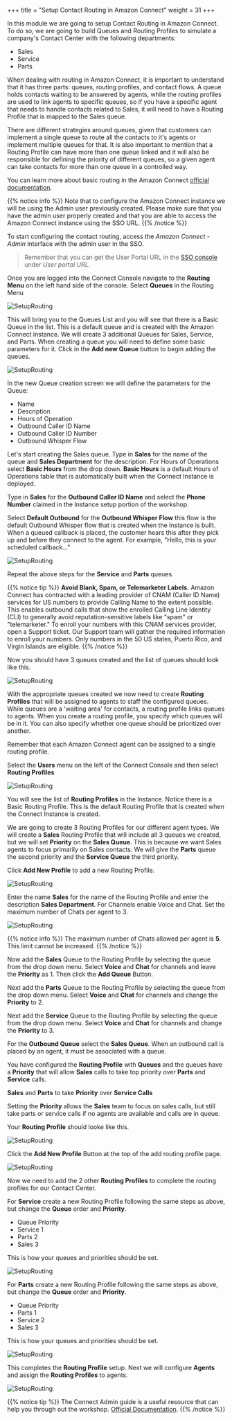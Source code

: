 +++
title = "Setup Contact Routing in Amazon Connect"
weight = 31
+++

In this module we are going to setup Contact Routing in Amazon Connect. To do so, we are going to build Queues and Routing Profiles to simulate a company's Contact Center with the following departments:

- Sales
- Service
- Parts

When dealing with routing in Amazon Connect, it is important to understand that it has three parts: queues, routing profiles, and contact flows. A queue holds contacts waiting to be answered by agents, while the routing profiles are used to link agents to specific queues, so if you have a specific agent that needs to handle contacts related to Sales, it will need to have a Routing Profile that is mapped to the Sales queue.

There are different strategies around queues, given that customers can implement a single queue to route all the contacts to it's agents or implement multiple queues for that. It is also important to mention that a Routing Profile can have more than one queue linked and it will also be responsible for defining the priority of different queues, so a given agent can take contacts for more than one queue in a controlled way.

You can learn more about basic routing in the Amazon Connect [official documentation](https://docs.aws.amazon.com/connect/latest/adminguide/connect-queues.html).

{{% notice info %}}
Note that to configure the Amazon Connect instance we will be using the Admin user previously created. Please make sure that you have the admin user properly created and that you are able to access the Amazon Connect instance using the SSO URL.
{{% /notice %}}

To start configuring the contact routing, access the *Amazon Connect - Admin* interface with the admin user in the SSO. 

>Remember that you can get the User Portal URL in the [SSO console](https://console.aws.amazon.com/singlesignon/home) under *User portal URL*.

Once you are logged into the Connect Console navigate to the **Routing Menu** on the left hand side of the console. Select **Queues** in the Routing Menu

![SetupRouting](/images/setup-contact-routing/connect-routing-menu.png)

This will bring you to the Queues List and you will see that there is a Basic Queue in the list. This is a default queue and is created with the Amazon Connect instance. We will create 3 additional Queues for Sales, Service, and Parts. When creating a queue you will need to define some basic parameters for it. Click in the **Add new Queue** button to begin adding the queues.

![SetupRouting](/images/setup-contact-routing/create-new-queue.png)

In the new Queue creation screen we will define the parameters for the Queue:

- Name
- Description
- Hours of Operation
- Outbound Caller ID Name
- Outbound Caller ID Number
- Outbound Whisper Flow

Let's start creating the Sales queue. Type in **Sales** for the name of the queue and **Sales Department** for the description. For Hours of Operations select **Basic Hours** from the drop down. **Basic Hours** is a default Hours of Operations table that is automatically built when the Connect Instance is deployed. 

Type in **Sales** for the **Outbound Caller ID Name** and select the **Phone Number** claimed in the Instance setup portion of the workshop.

Select **Default Outbound** for the **Outbound Whisper Flow** this flow is the default Outbound Whisper flow that is created when the Instance is built. When a queued callback is placed, the customer hears this after they pick up and before they connect to the agent. For example, "Hello, this is your scheduled callback..."

![SetupRouting](/images/setup-contact-routing/sales-queue-setup.png)

Repeat the above steps for the **Service** and **Parts** queues.

{{% notice tip %}}
**Avoid Blank, Spam, or Telemarketer Labels.**
Amazon Connect has contracted with a leading provider of CNAM (Caller ID Name) services for US numbers to provide Calling Name to the extent possible. This enables outbound calls that show the enrolled Calling Line Identity (CLI) to generally avoid reputation-sensitive labels like "spam" or "telemarketer."
To enroll your numbers with this CNAM services provider, open a Support ticket. Our Support team will gather the required information to enroll your numbers.
Only numbers in the 50 US states, Puerto Rico, and Virgin Islands are eligible.
{{% /notice %}}

Now you should have 3 queues created and the list of queues should look like this.

![SetupRouting](/images/setup-contact-routing/queue-list.png)

With the appropriate queues created we now need to create **Routing Profiles** that will be assigned to agents to staff the configured queues. While queues are a 'waiting area' for contacts, a routing profile links queues to agents. When you create a routing profile, you specify which queues will be in it. You can also specify whether one queue should be prioritized over another.


Remember that each Amazon Connect agent can be assigned to a single routing profile.

Select the **Users** menu on the left of the Connect Console and then select **Routing Profiles**

![SetupRouting](/images/setup-contact-routing/select-routing-profiles.png)

You will see the list of **Routing Profiles** in the Instance. Notice there is a Basic Routing Profile. This is the default Routing Profile that is created when the Connect Instance is created. 

We are going to create 3 Routing Profiles for our different agent types. We will create a **Sales** Routing Profile that will include all 3 queues we created, but we will set **Priority** on the **Sales Queue**. This is because we want Sales agents to focus primarily on Sales contacts. We will give the **Parts** queue the second priority and the **Service Queue** the third priority. 

Click **Add New Profile** to add a new Routing Profile.

![SetupRouting](/images/setup-contact-routing/add-new-routing-profile.png)

Enter the name **Sales** for the name of the Routing Profile and enter the description **Sales Department**. For Channels enable Voice and Chat. Set the maximum number of Chats per agent to 3.

![SetupRouting](/images/setup-contact-routing/sales-routing-profile-1.png)

{{% notice info %}}
The maximum number of Chats allowed per agent is **5**. This limit cannot be increased.
{{% /notice %}}

Now add the **Sales** Queue to the Routing Profile by selecting the queue from the drop down menu. Select **Voice** and **Chat** for channels and leave the **Priority** as 1. Then click the **Add Queue** Button. 

Next add the **Parts** Queue to the Routing Profile by selecting the queue from the drop down menu. Select **Voice** and **Chat** for channels and change the **Priority** to 2.

Next add the **Service** Queue to the Routing Profile by selecting the queue from the drop down menu. Select **Voice** and **Chat** for channels and change the **Priority** to 3.

For the **Outbound Queue** select the **Sales Queue**. When an outbound call is placed by an agent, it must be associated with a queue.

You have configured the **Routing Profile** with **Queues** and the queues have a **Priority** that will allow **Sales** calls to take top priority over **Parts**  and **Service** calls.

**Sales** and **Parts** to take **Priority** over **Service Calls**

Setting the **Priority** allows the **Sales** team to focus on sales calls, but still take parts or service calls if no agents are available and calls are in queue.

Your **Routing Profile** should looke like this.

![SetupRouting](/images/setup-contact-routing/sales-routing-profile-2.png)

Click the **Add New Profile** Button at the top of the add routing profile page.

![SetupRouting](/images/setup-contact-routing/sales-routing-profile-3.png)

Now we need to add the 2 other **Routing Profiles** to complete the routing profiles for our Contact Center.

For **Service** create a new Routing Profile following the same steps as above, but change the **Queue** order and **Priority**.

- Queue         Priority
- Service        1
- Parts          2
- Sales          3

This is how your queues and priorities should be set.

![SetupRouting](/images/setup-contact-routing/service-routing-profile-1.png)

For **Parts** create a new Routing Profile following the same steps as above, but change the **Queue** order and **Priority**.

- Queue         Priority
- Parts          1
- Service        2
- Sales          3

This is how your queues and priorities should be set.

![SetupRouting](/images/setup-contact-routing/parts-routing-profile-1.png)

This completes the **Routing Profile** setup. Next we will configure **Agents** and assign the **Routing Profiles** to agents.



![SetupRouting](/images/setup-contact-routing/complete-routing-profile.png)

{{% notice tip %}}
The Connect Admin guide is a useful resource that can help you through out the workshop. [Official Documentation](https://docs.aws.amazon.com/connect/latest/adminguide/amazon-connect-get-started.html).
{{% /notice %}}


